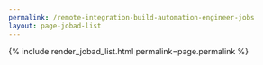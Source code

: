 ```yaml
---
permalink: /remote-integration-build-automation-engineer-jobs
layout: page-jobad-list
---
```

{% include render_jobad_list.html permalink=page.permalink %}
